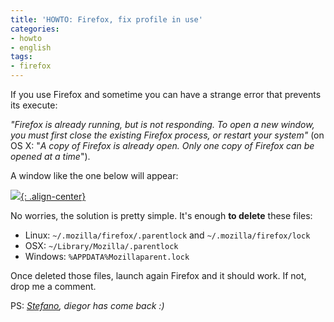 ```yaml
---
title: 'HOWTO: Firefox, fix profile in use'
categories:
- howto
- english
tags:
- firefox
---
```

If you use Firefox and sometime you can have a strange error that prevents its
execute:

_"Firefox is already running, but is not responding. To open a new window, you
must first close the existing Firefox process, or restart your system"_ (on OS
X: "_A copy of Firefox is already open. Only one copy of Firefox can be opened
at a time_").

A window like the one below will appear:

[![]({{site.url}}/assets/images/firefox_profile.png){: .align-center}]({{site.url}}/assets/images/firefox_profile.png)

No worries, the solution is pretty simple. It's enough **to delete** these
files:

  * Linux: `~/.mozilla/firefox/.parentlock` and `~/.mozilla/firefox/lock`
  * OSX: `~/Library/Mozilla/.parentlock`
  * Windows: `%APPDATA%Mozillaparent.lock`
  
Once deleted those files, launch again Firefox and it should work. If not,
drop me a comment.

PS: _[Stefano](http://www.stefano11.it/), diegor has come back :)_
